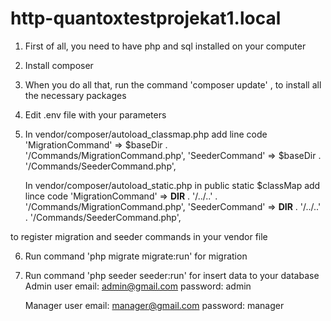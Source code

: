 # http-quantoxtestprojekat1.local

1) First of all, you need to have php and sql installed on your computer

2) Install composer

3) When you do all that, run the command 'composer update' , to install all the necessary packages

4) Edit .env file with your parameters

5) In  vendor/composer/autoload_classmap.php add line code
   'MigrationCommand' => $baseDir . '/Commands/MigrationCommand.php',
   'SeederCommand' => $baseDir . '/Commands/SeederCommand.php',
   
   In vendor/composer/autoload_static.php in public static $classMap add lince code
   'MigrationCommand' => __DIR__ . '/../..' . '/Commands/MigrationCommand.php',
   'SeederCommand' => __DIR__ . '/../..' . '/Commands/SeederCommand.php',

to register migration and seeder commands in your vendor file

6) Run command 'php migrate migrate:run' for migration

7) Run command 'php seeder seeder:run' for insert data to your database
    Admin user
    email: admin@gmail.com 
    password: admin
   
    Manager user
    email: manager@gmail.com
    password: manager
   
